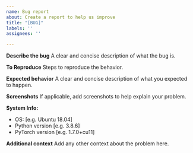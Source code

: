 ```yaml
---
name: Bug report
about: Create a report to help us improve
title: "[BUG]"
labels: ''
assignees: ''

---
```


**Describe the bug**
A clear and concise description of what the bug is.

**To Reproduce**
Steps to reproduce the behavior.

**Expected behavior**
A clear and concise description of what you expected to happen.

**Screenshots**
If applicable, add screenshots to help explain your problem.

**System Info:**
 - OS: [e.g. Ubuntu 18.04]
 - Python version [e.g. 3.8.6]
 - PyTorch version [e.g. 1.7.0+cu11]

**Additional context**
Add any other context about the problem here.
